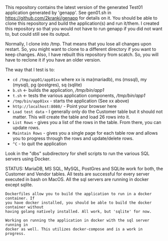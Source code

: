 This repository contains the latest version of the generated Test01 application generated by 'genapp'. See gen01.sh in https://github.com/2kranki/genapp for details on it.  You should be able to clone this repository and build the application(s) and run it/them. I created this repository so that you would not have to run genapp if you did not want to, but could still see its output.

Normally, I clone into /tmp. That means that you lose all changes upon restart. So, you might want to clone to a different directory if you want to keep changes. Also, I have rebuilt this repository from scatch. So, you will have to reclone it if you have an older version.

The way that I test is to:


* `cd /tmp/app01/app01xx`   where xx is ma(mariadb), ms (mssql), my (mysql), pg (postgres), sq (sqlite)
* `b.sh` <- builds the application, */tmp/bin/app1*
* `t.sh` <- tests the various application components, */tmp/bin/app1*
* `/tmp/bin/app01xx` - starts the application (See xx above)
* `http://localhost:8080/` - Point your browser here
* `Load test data` - I generally only do the Customer table but it should not matter.
                        This will create the table and load 26 rows into it.
* `List Rows` - gives you a list of the rows in the table. From there, you can update rows.
* `Maintain Rows` - gives you a single page for each table row and allows you to progress
                    through the rows and update/delete rows.
* `^C` - to quit the application

Look in the "dbs" subdirectory for shell scripts to run the various SQL servers using Docker.

STATUS: 
    MariaDB, MS SQL, MySQL, PostGres and SQLite work for both,  the Customer and Vendor tables. 
    All tests are successful for every server executed in bash on MacOS. All the sql servers are running
    in docker except sqlite.
    
    Dockerfiles allow you to build the application to run in a docker container. If 
    you have docker installed, you should be able to build the docker container without
    having golang natively installed. All work, but 'sqlite' for now.

    Working on running the application in docker with the sql server running in
    docker as well. This utilizes docker-compose and is a work in progress.

